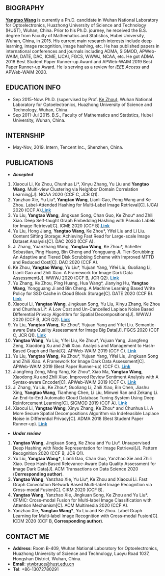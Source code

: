 ## BIOGRAPHY
**[Yangtao Wang](https://github.com/wangyangtao)** is currently a Ph.D. candidate in Wuhan National Laboratory for Optoelectronics, Huazhong University of Science and Technology (HUST), Wuhan, China. Prior to his Ph.D. journey, he received the B.S. degree from Faculty of Mathematics and Statistics, Hubei University, Wuhan, China, in 2015. His current main research interests include deep learning, image recognition, image hashing, etc. He has published papers in international conferences and journals including ADMA, SIGMOD, APWeb-WAIM, DATE, DAC, ICME, IJCAI, FGCS, WWWJ, NCAA, etc. He got ADMA 2018 Best Student Paper Runner-up Award and APWeb-WAIM 2019 Best Paper Runner-up Award. He is serving as a review for *IEEE Access* and APWeb-WAIM 2020.

## EDUCATION INFO
- Sep 2015-Now. Ph.D. (supervised by Prof. [Ke Zhou](http://faculty.hust.edu.cn/zhouke2/zh_CN/index.htm)), Wuhan National Laboratory for Optoelectronics, Huazhong University of Science and Technology, Wuhan, China.
- Sep 2011-Jul 2015. B.S., Faculty of Mathematics and Statistics, Hubei University, Wuhan, China.

## INTERNSHIP
- May-Nov, 2019. Intern, Tencent Inc., Shenzhen, China.

## PUBLICATIONS
- ***Accepted***
<ol>
 <li>Xiaocui Li, Ke Zhou, Chunhua Li*, Xinyu Zhang, Yu Liu and <strong>Yangtao Wang</strong>. Multi-view Clustering via Neighbor Domain Correlation Learning[J]. NCAA 2020 (CCF C, JCR Q1).</li>  
  
<li>Yanzhao Xie, Yu Liu*, <strong>Yangtao Wang</strong>, Lianli Gao, Peng Wang and Ke Zhou. Label-Attended Hashing for Multi-Label Image Retrieval[C]. IJCAI 2020 (CCF A).<a href="https://www.ijcai.org/Proceedings/2020/0133.pdf"><strong><font color="#267cb9">Link</font></strong></a></li> 
  
<li>Yu Liu, <strong>Yangtao Wang</strong>, Jingkuan Song, Chan Guo, Ke Zhou* and Zhili Xiao. Deep Self-taught Graph Embedding Hashing with Pseudo Labels for Image Retrieval[C]. ICME 2020 (CCF B).<a href="https://ieeexplore.ieee.org/stamp/stamp.jsp?tp=&arnumber=9102819"><strong><font color="#267cb9">Link</font></strong></a></li>

<li>Yu Liu, Hong Jiang, <strong>Yangtao Wang</strong>, Ke Zhou*, Yifei Liu and Li Liu. Content Sifting Storage: Achieving Fast Read for Large-scale Image Dataset Analysis[C]. DAC 2020 (CCF A).</li>

<li>Ji Zhang, Yuanzhang Wang, <strong>Yangtao Wang</strong>, Ke Zhou*, Schelter Sebastian, Ping Huang, Bin Cheng and Yongguang Ji. Tier-Scrubbing: An Adaptive and Tiered Disk Scrubbing Scheme with Improved MTTD and Reduced Cost[C]. DAC 2020 (CCF A).</li> 

<li>Ke Zhou, <strong>Yangtao Wang</strong>, Yu Liu*, Yujuan Yang, Yifei Liu, Guoliang Li, Lianli Gao and Zhili Xiao. A Framework for Image Dark Data Assessment[J]. WWWJ 2020 (CCF B, JCR Q2). <a href="https://link.springer.com/content/pdf/10.1007/s11280-020-00779-x.pdf"><strong><font color="#267cb9">Link</font></strong></a></li>

<li>Yu Zhang, Ke Zhou, Ping Huang, Hua Wang*, Jianying Hu, <strong>Yangtao Wang</strong>, Yongguang Ji and Bin Cheng. A Machine Learning Based Write Policy for SSD Cache in Cloud Block Storage[C]. DATE 2020 (CCF B). <a href="https://ieeexplore.ieee.org/stamp/stamp.jsp?tp=&arnumber=9116539"><strong><font color="#267cb9">Link</font></strong></a></li>

<li>Xiaocui Li, <strong>Yangtao Wang</strong>, Jingkuan Song, Yu Liu, Xinyu Zhang, Ke Zhou and Chunhua Li*. A Low Cost and Un-Cancelled Laplace Noise Based Differential Privacy Algorithm for Spatial Decompositions[J]. WWWJ 2020 (CCF B, JCR Q2). <a href="https://link.springer.com/content/pdf/10.1007/s11280-019-00769-8.pdf"><strong><font color="#267cb9">Link</font></strong></a></li>

<li>Yu Liu, <strong>Yangtao Wang</strong>, Ke Zhou*, Yujuan Yang and Yifei Liu. Semantic-aware Data Quality Assessment for Image Big Data[J]. FGCS 2020 (CCF C, JCR Q1). <a href="https://pdf.sciencedirectassets.com/271521/1-s2.0-S0167739X19X00096/1-s2.0-S0167739X19302304/main.pdf?X-Amz-Security-Token=IQoJb3JpZ2luX2VjEPn%2F%2F%2F%2F%2F%2F%2F%2F%2F%2FwEaCXVzLWVhc3QtMSJIMEYCIQCiekjElJEivTav8YVSuxGvMSDoOK%2Fk63awJavigtJVhAIhAJZPu79YfwAXNV9ImXSLx%2BYbwx1xwjjUex6OCa%2BpmYySKr0DCKL%2F%2F%2F%2F%2F%2F%2F%2F%2F%2FwEQAxoMMDU5MDAzNTQ2ODY1Igwk1aGjUtRt%2B%2F2JDLoqkQOH66e3fmEB3yoRZ0Hgil5u1IyPo%2BMsoCVSr3zD5YiCTR4hXSCUE7bQSaeuGxr%2Fg0i4doMqoshlYOHOTmy501gMmlpxGXrhxb7Z2WQftUfz2wtbNUXJBj7FGVOHIy0NcKR6JPg9lzLKIKwequatQvCJfik9h4lM%2Fk0JBpwCKAgDFEoXReIUqKhbb%2BY%2Bza0aYQHyt5LefG2POoTaCdv3vWYnnf86YMuKMv3yBoPvDVoQlhEIONDjOxxuzF5b%2BLHnwxj6gvd1Hg9glTXLVhKfqZ2a3gvO5OVfs8YrtKrUt1VBEc0eg5MjPF9anWRJF2a4VmK85H6aoWZJngQOcSt62Fwy0oGUwfqXFA60xjgtQsI7j4KidIBRQlljdOLfTaic2etK1qIOYVjwWRnDuXqRV0BJvdPq8yv6N2LVlbKgeFRvx7xOJ0wrsOs2knZ3GnJh7Z8XQSmPjltubXehsQbj%2F4GZ6JHngSbSteKsKeoRFZBGL7xJwCYDp39wBbiz9rQMPQZGnr5nm%2Bbad%2FZcPxFBypfHzzCo%2Frr4BTrqAdhlFUQyTPNWF34c6TQJIFzrUi9b%2FLkAfmdYj7oZOwRjgNeWK%2FYq2%2Bn0RylN8LKdIef8JPowycRzxrma7Dw8F3I3unE%2FzQgKVHcCkKa0npPXB9qNx5O%2B%2FU6xwiL8lpB7xhjbBEn8ydmbLV4YvV110bCGKROsV%2BTPiD3Iqu73qlPB6t9pLFakW9wbywPAPgbIVkbQbGHiM%2BCBxNxmjr48VDrZwM%2F0srT%2Bxw9n6kA69CfWC8TENahIlW24%2FrhAraFBqZIml69n6y%2BHqGjf19uWNzjxJcuRtfvD8nXkjY1nj%2FuJxR5WBKhWYdPI%2Fg%3D%3D&X-Amz-Algorithm=AWS4-HMAC-SHA256&X-Amz-Date=20200715T085121Z&X-Amz-SignedHeaders=host&X-Amz-Expires=300&X-Amz-Credential=ASIAQ3PHCVTYYC7MOT7N%2F20200715%2Fus-east-1%2Fs3%2Faws4_request&X-Amz-Signature=47e3f47c792928fa9d4296fadc0745dfda3b9de979c35d25936eef6cfe2e93c0&hash=340e462f58d579afd089a0419a682fa578477e7b8ce672bb70bffe85d48de4a2&host=68042c943591013ac2b2430a89b270f6af2c76d8dfd086a07176afe7c76c2c61&pii=S0167739X19302304&tid=spdf-ed1cb98f-959e-43e5-ab48-737bced045fc&sid=bf8fd3c755a69942242ac8b425f8a5f368b5gxrqb&type=client"><strong><font color="#267cb9">Link</font></strong></a></li>


<li><strong>Yangtao Wang</strong>, Yu Liu, Yifei Liu, Ke Zhou*, Yujuan Yang, Jiangfeng Zeng, Xiaodong Xu and Zhili Xiao. Analysis and Management to Hash-Based Graph and Rank[C]. APWeb-WAIM 2019 (CCF C). <a href="https://link.springer.com/content/pdf/10.1007%2F978-3-030-26072-9_22.pdf"><strong><font color="#267cb9">Link</font></strong></a></li>


<li>Yu Liu, <strong>Yangtao Wang</strong>, Ke Zhou*, Yujuan Yang, Yifei Liu, Jingkuan Song and Zhili Xiao. A Framework for Image Dark Data Assessment[C]. APWeb-WAIM 2019 (Best Paper Runner-up) (CCF C). <a href="https://link.springer.com/content/pdf/10.1007%2F978-3-030-26072-9_1.pdf"><strong><font color="#267cb9">Link</font></strong></a></li>


<li>Jiangfeng Zeng, Ming Yang, Ke Zhou*, Xiao Ma, <strong>Yangtao Wang</strong>, Xiaodong Xu and Zhili Xiao. Improved Review Sentiment Analysis with A Syntax-aware Encoder[C]. APWeb-WAIM 2019 (CCF C). <a href="https://link.springer.com/content/pdf/10.1007%2F978-3-030-26075-0_6.pdf"><strong><font color="#267cb9">Link</font></strong></a></li>


<li>Ji Zhang, Yu Liu, Ke Zhou*, Guoliang Li, Zhili Xiao, Bin Chen, Jiashu Xing, <strong>Yangtao Wang</strong>, Tianheng Chen, Li Liu, Minwei Ran and Zekang Li. An End-to-End Automatic Cloud Database Tuning System Using Deep Reinforcement Learning[C]. SIGMOD 2019 (CCF A). <a href="https://dl.acm.org/doi/pdf/10.1145/3299869.3300085"><strong><font color="#267cb9">Link</font></strong></a></li>


<li>Xiaocui Li, <strong>Yangtao Wang</strong>, Xinyu Zhang, Ke Zhou* and Chunhua Li. A More Secure Spatial Decompositions Algorithm via Indefeasible Laplace Noise in Differential Privacy[C]. ADMA 2018 (Best Student Paper Runner-up). <a href="https://link.springer.com/content/pdf/10.1007%2F978-3-030-05090-0_19.pdf"><strong><font color="#267cb9">Link</font></strong></a></li>

</ol>

- ***Under review***
<ol>
<li><strong>Yangtao Wang</strong>, Jingkuan Song, Ke Zhou and Yu Liu*. Unsupervised Deep Hashing with Node Representation for Image Retrieval[J]. Pattern Recognition 2020 (CCF B, JCR Q1).</li>

<li>Yu Liu, <strong>Yangtao Wang*</strong>, Lianli Gao, Chan Guo, Yanzhao Xie and Zhili Xiao. Deep Hash Based Relevance-Aware Data Quality Assessment
for Image Dark Data[J]. ACM Transactions on Data Science 2020 (<strong>Corresponding author</strong>).</li>

<li><strong>Yangtao Wang</strong>, Yanzhao Xie, Yu Liu*, Ke Zhou and Xiaocui Li. Fast Graph Convolution Network Based Multi-label Image Recognition via Cross-modal Fusion[C]. CIKM 2020 (CCF B).</li>

<li><strong>Yangtao Wang</strong>, Yanzhao Xie, Jingkuan Song, Ke Zhou and Yu Liu*. CFMIC: Cross-modal Fusion for Multi-label Image Classification with Attention Mechanism[C]. ACM Multimedia 2020 (CCF A).</li>

<li>Yanzhao Xie, <strong>Yangtao Wang*</strong>, Yu Liu and Ke Zhou. Label Graph Learning for Multi-label Image Recognition with Cross-modal Fusion[C]. ICDM 2020 (CCF B, <strong>Corresponding author</strong>).</li>
</ol>

## CONTACT ME
- **Address**: Room B-409, Wuhan National Laboratory for Optoelectronics, Huazhong University of Science and Technology, Luoyu Road 1037, Hongshan District, Wuhan, China.
- **Email**: ytwbruce@hust.edu.cn
- **Tel**: +86-13072780291
